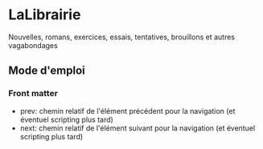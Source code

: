 # LaLibrairie

Nouvelles, romans, exercices, essais, tentatives, brouillons et autres vagabondages

## Mode d'emploi

### Front matter

* prev: chemin relatif de l'élément précédent pour la navigation (et éventuel scripting plus tard)
* next: chemin relatif de l'élément suivant pour la navigation (et éventuel scripting plus tard)
